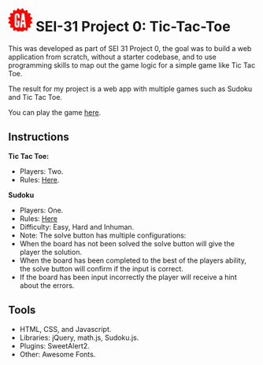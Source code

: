 # ![](img/ga.png) SEI-31 Project 0: Tic-Tac-Toe

This was developed as part of SEI 31 Project 0, the goal was to build a web application from scratch, without a starter codebase, and to use programming skills to map out the game logic for a simple game like Tic Tac Toe.

The result for my project is a web app with multiple games such as Sudoku and Tic Tac Toe.

You can play the game [here](https://bennnym.github.io/project0/).

## Instructions

**Tic Tac Toe:**
* Players: Two.
* Rules: [Here](https://en.wikipedia.org/wiki/Tic-tac-toe).

**Sudoku**
* Players: One.
* Rules: [Here](https://en.wikipedia.org/wiki/Sudoku)
* Difficulty: Easy, Hard and Inhuman.
* Note: The solve button has multiple configurations:
* When the board has not been solved the solve button will give the player the solution. 
* When the board has been completed to the best of the players ability, the solve button will confirm if the input is correct.
* If the board has been input incorrectly the player will receive a hint about the errors.

## Tools
* HTML, CSS, and Javascript.
* Libraries: jQuery, math.js, Sudoku.js.
* Plugins: SweetAlert2.
* Other: Awesome Fonts.